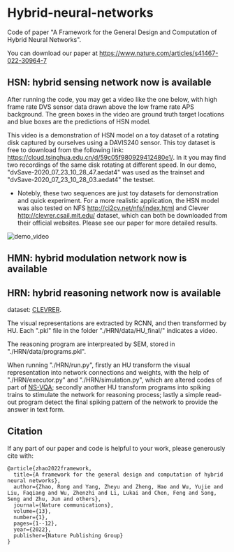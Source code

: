 # Hybrid-neural-networks

Code of paper "A Framework for the General Design and Computation of Hybrid Neural Networks".

You can download our paper at https://www.nature.com/articles/s41467-022-30964-7

## HSN: hybrid sensing network now is available

After running the code, you may get a video like the one below, with high frame rate DVS sensor data drawn above the low frame rate APS background. The green boxes in the video are ground truth target locations and blue boxes are the predictions of HSN model. 

This video is a demonstration of HSN model on a toy dataset of a rotating disk captured by ourselves using a DAVIS240 sensor. This toy dataset is free to download from the following link: https://cloud.tsinghua.edu.cn/d/59c05f980929412480e1/. In it you may find two recordings of the same disk rotating at different speed.
In our demo, "dvSave-2020_07_23_10_28_47.aedat4" was used as the trainset and "dvSave-2020_07_23_10_28_03.aedat4" the testset.

* Notebly, these two sequences are just toy datasets for demonstration and quick experiment. For a more realistic application, the HSN model was also tested on NFS http://ci2cv.net/nfs/index.html and Clevrer http://clevrer.csail.mit.edu/ dataset, which can both be downloaded from their official websites. Please see our paper for more detailed results.

![demo_video](https://user-images.githubusercontent.com/18552022/193256636-4ca90f78-d832-4bfd-8d44-2980f740ba75.gif)

## HMN: hybrid modulation network now is available

## HRN: hybrid reasoning network now is available
dataset: [CLEVRER](http://clevrer.csail.mit.edu/).

The visual representations are extracted by RCNN, and then transformed by HU. Each ".pkl" file in the folder "./HRN/data/HU_final/" indicates a video.

The reasoning program are interpreated by SEM, stored in "./HRN/data/programs.pkl".

When running "./HRN/run.py", firstly an HU transform the visual representation into network connections and weights, with the help of "./HRN/executor.py" and "./HRN/simulation.py", which are altered codes of part of [NS-VQA](https://github.com/kexinyi/ns-vqa); secondly another HU transform programs into spiking trains to stimulate the network for reasoning process; lastly a simple read-out program detect the final spiking pattern of the network to provide the answer in text form. 

## Citation

If any part of our paper and code is helpful to your work, please generously cite with:

```
@article{zhao2022framework,
  title={A framework for the general design and computation of hybrid neural networks},
  author={Zhao, Rong and Yang, Zheyu and Zheng, Hao and Wu, Yujie and Liu, Faqiang and Wu, Zhenzhi and Li, Lukai and Chen, Feng and Song, Seng and Zhu, Jun and others},
  journal={Nature communications},
  volume={13},
  number={1},
  pages={1--12},
  year={2022},
  publisher={Nature Publishing Group}
}
```
